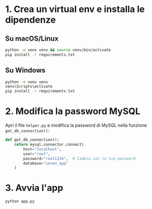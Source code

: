 # 1. Crea un virtual env e installa le dipendenze
## Su macOS/Linux
```bash
python -m venv venv && source venv/bin/activate
pip install -r requirements.txt
```

## Su Windows
```bash
python -m venv venv
venv\Scripts\activate
pip install -r requirements.txt
```

# 2. Modifica la password MySQL
Apri il file `helper.py` e modifica la password di MySQL nella funzione `get_db_connection()`:

```python
def get_db_connection():
    return mysql.connector.connect(
        host="localhost",
        user="root",
        password="root1234",  # Cambia con la tua password
        database="seven_app"
    )
```

# 3. Avvia l'app
```bash
python app.py
```
